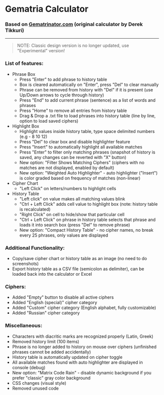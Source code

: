 # Gematria Calculator

### Based on [Gematrinator.com](https://www.gematrinator.com/calculator/index.php) (original calculator by Derek Tikkuri)
---
> NOTE: Classic design version is no longer updated, use "Experimental" version!

### List of features:
<ul>
<li>Phrase Box
  <ul>
  <li>Press "Enter" to add phrase to history table</li>
  <li>Box is cleared automatically on "Enter", press "Del" to clear manually</li>
  <li>Phrase can be removed from history with "Del" if it is present (use Up/Down arrows to cycle through history)</li>
  <li>Press "End" to add current phrase (sentence) as a list of words and phrases</li>
  <li>Press "Home" to remove all entries from history table</li>
  <li>Drag & Drop a .txt file to load phrases into history table (line by line, option to load saved ciphers)</li>
  </ul>
</li>
<li>Highlight Box
  <ul>
  <li>Highlight values inside history table, type space delimited numbers (e.g - 8 10 12)</li>
  <li>Press "Del" to clear box and disable highlighter feature</li>
  <li>Press "Insert" to automatically highlight all available matches</li>
  <li>Press "Enter" to filter only matching phrases (snapshot of history is saved, any changes can be reverted with "X" button)</li>
  <li>New option: "Filter Shows Matching Ciphers" (ciphers with no matches are not displayed, enabled by default)</li>
  <li>New option: "Weighted Auto Highlighter" - auto highlighter ("Insert") is color graded based on frequency of matches (non-linear)</li>
  </ul>
</li>
<li>Cipher Chart
  <ul>
  <li>"Left Click" on letters/numbers to highlight cells</li>
  </ul>
</li>
<li>History Table
  <ul>
  <li>"Left click" on value makes all matching values blink</li>
  <li>"Ctrl + Left Click" adds cell value to highlight box (note: history table is recalculated)</li>
  <li>"Right Click" on cell to hide/show that particular cell</li>
  <li>"Ctrl + Left Click" on phrase in history table selects that phrase and loads it into search box (press "Del" to remove phrase)</li>
  <li>New option: "Compact History Table" - no cipher names, no break every 25 phrases, only values are displayed</li>
  </ul>
</li>
</ul>

### Additional Functionality:
- Copy/save cipher chart or history table as an image (no need to do screenshots)
- Export history table as a CSV file (semicolon as delimiter), can be loaded back into the calculator or Excel

### Ciphers:
- Added "Empty" button to disable all active ciphers
- Added "English (special)" cipher category
- Added "Custom" cipher category (English alphabet, fully customizable)
- Added "Russian" cipher category

### Miscellaneous:
- Characters with diacritic marks are recognized properly (Latin, Greek)
- Removed history limit (100 items)
- Phrase is no longer added to history on mouse over ciphers (unfinished phrases cannot be added accidentally)
- History table is automatically updated on cipher toggle
- All available matches found with auto highlighter are displayed in console (debug)
- New option: "Matrix Code Rain" - disable dynamic background if you prefer "classic" gray color background
- CSS changes (visual style)
- Removed unused code
